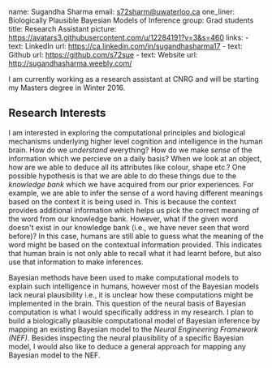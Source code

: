 name: Sugandha Sharma
email: s72sharm@uwaterloo.ca
one_liner: Biologically Plausible Bayesian Models of Inference
group: Grad students
title: Research Assistant
picture: https://avatars3.githubusercontent.com/u/12284191?v=3&s=460
links:
    - text: LinkedIn 
      url: https://ca.linkedin.com/in/sugandhasharma17
    - text: Github
      url: https://github.com/s72sue
    - text: Website
      url: http://sugandhasharma.weebly.com/

I am currently working as a research assistant at CNRG and will be starting my Masters degree in Winter 2016. 

## Research Interests

I am interested in exploring the computational principles and biological mechanisms underlying higher level cognition and intelligence in the human brain. How do we *understand* everything? How do we make *sense* of the information which we percieve on a daily basis? When we look at an object, how are we able to deduce all its attributes like colour, shape etc.? One possible hypothesis is that we are able to do these things due to the *knowledge bank* which we have acquired from our prior experiences. For example, we are able to infer the sense of a word having different meanings based on the context it is being used in. This is because the context provides additional information which helps us pick the correct meaning of the word from our knowledge bank. However, what if the given word doesn't exist in our knowledge bank (i.e., we have never seen that word before)? In this case, humans are still able to guess what the meaning of the word might be based on the contextual information provided. This indicates that human brain is not only able to recall what it had learnt before, but also use that information to make inferences. 

Bayesian methods have been used to make computational models to explain such intelligence in humans, however most of the Bayesian models lack neural plausibility i.e., it is unclear how these computations might be implemented in the brain. This question of the neural basis of Bayesian computation is what I would specifically address in my research. I plan to build a biologically plausible computational model of Bayesian inference by mapping an existing Bayesian model to the *Neural Engineering Framework (NEF)*. Besides inspecting the neural plausibility of a specific Bayesian model, I would also like to deduce a general approach for mapping any Bayesian model to the NEF.
